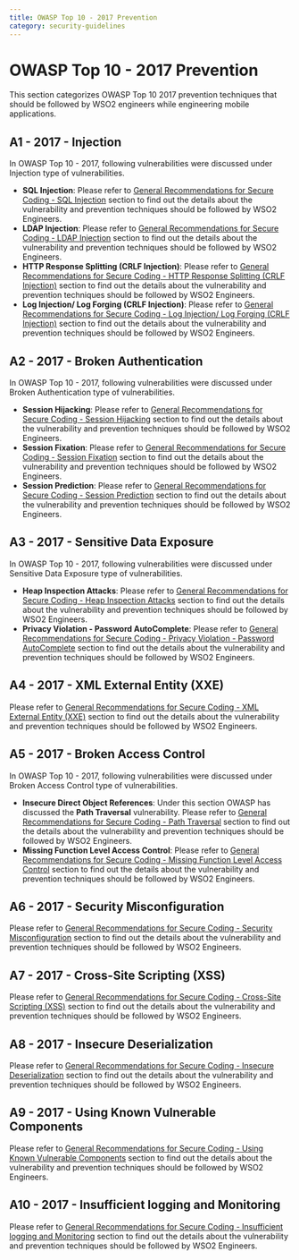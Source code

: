 ```yaml
---
title: OWASP Top 10 - 2017 Prevention
category: security-guidelines
---
```


# OWASP Top 10 - 2017 Prevention


This section categorizes OWASP Top 10 2017 prevention techniques that should be followed by WSO2 engineers while engineering mobile applications.

## A1 - 2017 - Injection
In OWASP Top 10 - 2017, following vulnerabilities were discussed under Injection type of vulnerabilities.

* **SQL Injection**: Please refer to [General Recommendations for Secure Coding - SQL Injection]({{#base_path#}}/security-guidelines/secure-engineering-guidelines/secure-coding-guidlines/general-recommendations-for-secure-coding/#sql-injection) section to find out the details about the vulnerability and prevention techniques should be followed by WSO2 Engineers.
* **LDAP Injection**: Please refer to [General Recommendations for Secure Coding - LDAP Injection]({{#base_path#}}/security-guidelines/secure-engineering-guidelines/secure-coding-guidlines/general-recommendations-for-secure-coding/#ldap-injection) section to find out the details about the vulnerability and prevention techniques should be followed by WSO2 Engineers.
* **HTTP Response Splitting (CRLF Injection)**: Please refer to [General Recommendations for Secure Coding - HTTP Response Splitting (CRLF Injection)]({{#base_path#}}/security-guidelines/secure-engineering-guidelines/secure-coding-guidlines/general-recommendations-for-secure-coding/#http-response-splitting-crlf-injection) section to find out the details about the vulnerability and prevention techniques should be followed by WSO2 Engineers.
* **Log Injection/ Log Forging (CRLF Injection)**: Please refer to [General Recommendations for Secure Coding - Log Injection/ Log Forging (CRLF Injection)]({{#base_path#}}/security-guidelines/secure-engineering-guidelines/secure-coding-guidlines/general-recommendations-for-secure-coding/#log-injection-log-forging-crlf-injection) section to find out the details about the vulnerability and prevention techniques should be followed by WSO2 Engineers.


## A2 - 2017 - Broken Authentication
In OWASP Top 10 - 2017, following vulnerabilities were discussed under Broken Authentication type of vulnerabilities.  

* **Session Hijacking**: Please refer to [General Recommendations for Secure Coding - Session Hijacking]({{#base_path#}}/security-guidelines/secure-engineering-guidelines/secure-coding-guidlines/general-recommendations-for-secure-coding/#session-hijacking) section to find out the details about the vulnerability and prevention techniques should be followed by WSO2 Engineers.
* **Session Fixation**: Please refer to [General Recommendations for Secure Coding - Session Fixation]({{#base_path#}}/security-guidelines/secure-engineering-guidelines/secure-coding-guidlines/general-recommendations-for-secure-coding/#session-fixation) section to find out the details about the vulnerability and prevention techniques should be followed by WSO2 Engineers.
* **Session Prediction**: Please refer to [General Recommendations for Secure Coding - Session Prediction]({{#base_path#}}/security-guidelines/secure-engineering-guidelines/secure-coding-guidlines/general-recommendations-for-secure-coding/#session-prediction) section to find out the details about the vulnerability and prevention techniques should be followed by WSO2 Engineers.


## A3 - 2017 - Sensitive Data Exposure 
In OWASP Top 10 - 2017, following vulnerabilities were discussed under Sensitive Data Exposure type of vulnerabilities.  

* **Heap Inspection Attacks**: Please refer to [General Recommendations for Secure Coding - Heap Inspection Attacks]({{#base_path#}}/security-guidelines/secure-engineering-guidelines/secure-coding-guidlines/general-recommendations-for-secure-coding/#heap-inspection-attacks) section to find out the details about the vulnerability and prevention techniques should be followed by WSO2 Engineers.
* **Privacy Violation - Password AutoComplete**: Please refer to [General Recommendations for Secure Coding - Privacy Violation - Password AutoComplete]({{#base_path#}}/security-guidelines/secure-engineering-guidelines/secure-coding-guidlines/general-recommendations-for-secure-coding/#privacy-violation-password-autocomplete) section to find out the details about the vulnerability and prevention techniques should be followed by WSO2 Engineers.


## A4 - 2017 - XML External Entity (XXE)
Please refer to [General Recommendations for Secure Coding - XML External Entity (XXE)]({{#base_path#}}/security-guidelines/secure-engineering-guidelines/secure-coding-guidlines/general-recommendations-for-secure-coding/#xml-external-entity-xxe) section to find out the details about the vulnerability and prevention techniques should be followed by WSO2 Engineers.


## A5 - 2017 - Broken Access Control
In OWASP Top 10 - 2017, following vulnerabilities were discussed under Broken Access Control type of vulnerabilities.

* **Insecure Direct Object References**: Under this section OWASP has discussed the **Path Traversal** vulnerability. Please refer to [General Recommendations for Secure Coding - Path Traversal]({{#base_path#}}/security-guidelines/secure-engineering-guidelines/secure-coding-guidlines/general-recommendations-for-secure-coding/#path-traversal) section to find out the details about the vulnerability and prevention techniques should be followed by WSO2 Engineers.
* **Missing Function Level Access Control**: Please refer to [General Recommendations for Secure Coding - Missing Function Level Access Control]({{#base_path#}}/security-guidelines/secure-engineering-guidelines/secure-coding-guidlines/general-recommendations-for-secure-coding/#missing-function-level-access-control) section to find out the details about the vulnerability and prevention techniques should be followed by WSO2 Engineers.


## A6 - 2017 - Security Misconfiguration
Please refer to [General Recommendations for Secure Coding - Security Misconfiguration]({{#base_path#}}/security-guidelines/secure-engineering-guidelines/secure-coding-guidlines/general-recommendations-for-secure-coding/#security-misconfiguration) section to find out the details about the vulnerability and prevention techniques should be followed by WSO2 Engineers.


## A7 - 2017 - Cross-Site Scripting (XSS)
Please refer to [General Recommendations for Secure Coding - Cross-Site Scripting (XSS)]({{#base_path#}}/security-guidelines/secure-engineering-guidelines/secure-coding-guidlines/general-recommendations-for-secure-coding/#cross-site-scripting-xss) section to find out the details about the vulnerability and prevention techniques should be followed by WSO2 Engineers.


## A8 - 2017 - Insecure Deserialization
Please refer to [General Recommendations for Secure Coding - Insecure Deserialization]({{#base_path#}}/security-guidelines/secure-engineering-guidelines/secure-coding-guidlines/general-recommendations-for-secure-coding/#insecure-deserialization) section to find out the details about the vulnerability and prevention techniques should be followed by WSO2 Engineers.


## A9 - 2017 - Using Known Vulnerable Components
Please refer to [General Recommendations for Secure Coding - Using Known Vulnerable Components]({{#base_path#}}/security-guidelines/secure-engineering-guidelines/secure-coding-guidlines/general-recommendations-for-secure-coding/#using-known-vulnerable-components) section to find out the details about the vulnerability and prevention techniques should be followed by WSO2 Engineers.


## A10 - 2017 - Insufficient logging and Monitoring
Please refer to [General Recommendations for Secure Coding - Insufficient logging and Monitoring]({{#base_path#}}/security-guidelines/secure-engineering-guidelines/secure-coding-guidlines/general-recommendations-for-secure-coding/#insufficient-logging-and-monitoring) section to find out the details about the vulnerability and prevention techniques should be followed by WSO2 Engineers.
